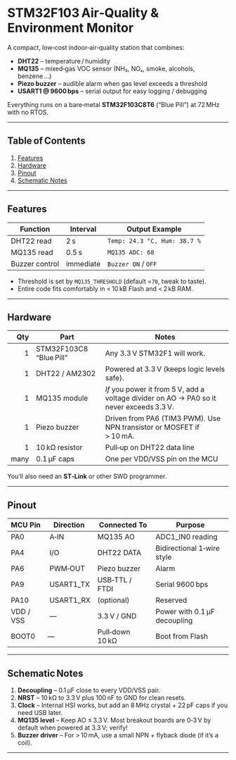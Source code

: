 # STM32F103 Air‑Quality & Environment Monitor

A compact, low‑cost indoor‑air‑quality station that combines:

* **DHT22** – temperature / humidity
* **MQ135** – mixed‑gas VOC sensor (NH₃, NOₓ, smoke, alcohols, benzene …)
* **Piezo buzzer** – audible alarm when gas level exceeds a threshold
* **USART1 @ 9600 bps** – serial output for easy logging / debugging

Everything runs on a bare‑metal **STM32F103C8T6** (“Blue Pill”) at 72 MHz with no RTOS.

---

## Table of Contents
1. [Features](#features)  
2. [Hardware](#hardware)  
3. [Pinout](#pinout)  
4. [Schematic Notes](#schematic-notes)  

---

## Features
| Function | Interval | Output Example |
|----------|----------|----------------|
| DHT22 read | 2 s | `Temp: 24.3 °C, Hum: 38.7 %` |
| MQ135 read | 0.5 s | `MQ135 ADC: 68` |
| Buzzer control | immediate | `Buzzer ON` / `OFF` |

* Threshold is set by `MQ135_THRESHOLD` (default =`70`, tweak to taste).
* Entire code fits comfortably in < 10 kB Flash and < 2 kB RAM.

---

## Hardware
| Qty | Part | Notes |
|----:|------|-------|
| 1 | STM32F103C8 “Blue Pill” | Any 3.3 V STM32F1 will work. |
| 1 | DHT22 / AM2302 | Powered at 3.3 V (keeps logic levels safe). |
| 1 | MQ135 module | *If* you power it from 5 V, add a voltage divider on AO → PA0 so it never exceeds 3.3 V. |
| 1 | Piezo buzzer | Driven from PA6 (TIM3 PWM). Use NPN transistor or MOSFET if > 10 mA. |
| 1 | 10 kΩ resistor | Pull‑up on DHT22 data line |
| many | 0.1 µF caps | One per VDD/VSS pin on the MCU |

You’ll also need an **ST‑Link** or other SWD programmer.

---

## Pinout
| MCU Pin | Direction | Connected To | Purpose |
|---------|-----------|--------------|---------|
| PA0 | A‑IN | MQ135 AO | ADC1_IN0 reading |
| PA4 | I/O | DHT22 DATA | Bidirectional 1‑wire style |
| PA6 | PWM‑OUT | Piezo buzzer | Alarm |
| PA9 | USART1_TX | USB‑TTL / FTDI | Serial 9600 bps |
| PA10| USART1_RX | (optional) | Reserved |
| VDD / VSS | — | 3.3 V / GND | Power with 0.1 µF decoupling |
| BOOT0 | — | Pull‑down 10 kΩ | Boot from Flash |

---

## Schematic Notes
1. **Decoupling** – 0.1 µF close to every VDD/VSS pair.  
2. **NRST** – 10 kΩ to 3.3 V plus 100 nF to GND for clean resets.  
3. **Clock** – Internal HSI works, but add an 8 MHz crystal + 22 pF caps if you need USB later.  
4. **MQ135 level** – Keep AO ≤ 3.3 V. Most breakout boards are 0‑3 V by default when powered at 3.3 V; verify!  
5. **Buzzer driver** – For > 10 mA, use a small NPN + flyback diode (if it’s a coil).

---


